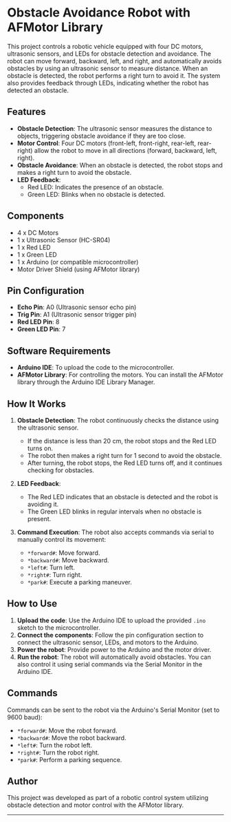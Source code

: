 # Obstacle Avoidance Robot with AFMotor Library

This project controls a robotic vehicle equipped with four DC motors, ultrasonic sensors, and LEDs for obstacle detection and avoidance. The robot can move forward, backward, left, and right, and automatically avoids obstacles by using an ultrasonic sensor to measure distance. When an obstacle is detected, the robot performs a right turn to avoid it. The system also provides feedback through LEDs, indicating whether the robot has detected an obstacle.

## Features

- **Obstacle Detection**: The ultrasonic sensor measures the distance to objects, triggering obstacle avoidance if they are too close.
- **Motor Control**: Four DC motors (front-left, front-right, rear-left, rear-right) allow the robot to move in all directions (forward, backward, left, right).
- **Obstacle Avoidance**: When an obstacle is detected, the robot stops and makes a right turn to avoid the obstacle.
- **LED Feedback**: 
  - Red LED: Indicates the presence of an obstacle.
  - Green LED: Blinks when no obstacle is detected.

## Components

- 4 x DC Motors
- 1 x Ultrasonic Sensor (HC-SR04)
- 1 x Red LED
- 1 x Green LED
- 1 x Arduino (or compatible microcontroller)
- Motor Driver Shield (using AFMotor library)

## Pin Configuration

- **Echo Pin**: A0 (Ultrasonic sensor echo pin)
- **Trig Pin**: A1 (Ultrasonic sensor trigger pin)
- **Red LED Pin**: 8
- **Green LED Pin**: 7

## Software Requirements

- **Arduino IDE**: To upload the code to the microcontroller.
- **AFMotor Library**: For controlling the motors. You can install the AFMotor library through the Arduino IDE Library Manager.

## How It Works

1. **Obstacle Detection**: The robot continuously checks the distance using the ultrasonic sensor.
   - If the distance is less than 20 cm, the robot stops and the Red LED turns on.
   - The robot then makes a right turn for 1 second to avoid the obstacle.
   - After turning, the robot stops, the Red LED turns off, and it continues checking for obstacles.
   
2. **LED Feedback**: 
   - The Red LED indicates that an obstacle is detected and the robot is avoiding it.
   - The Green LED blinks in regular intervals when no obstacle is present.

3. **Command Execution**: The robot also accepts commands via serial to manually control its movement:
   - `*forward#`: Move forward.
   - `*backward#`: Move backward.
   - `*left#`: Turn left.
   - `*right#`: Turn right.
   - `*park#`: Execute a parking maneuver.

## How to Use

1. **Upload the code**: Use the Arduino IDE to upload the provided `.ino` sketch to the microcontroller.
2. **Connect the components**: Follow the pin configuration section to connect the ultrasonic sensor, LEDs, and motors to the Arduino.
3. **Power the robot**: Provide power to the Arduino and the motor driver.
4. **Run the robot**: The robot will automatically avoid obstacles. You can also control it using serial commands via the Serial Monitor in the Arduino IDE.

## Commands

Commands can be sent to the robot via the Arduino's Serial Monitor (set to 9600 baud):
- `*forward#`: Move the robot forward.
- `*backward#`: Move the robot backward.
- `*left#`: Turn the robot left.
- `*right#`: Turn the robot right.
- `*park#`: Perform a parking sequence.

## Author

This project was developed as part of a robotic control system utilizing obstacle detection and motor control with the AFMotor library.

---
